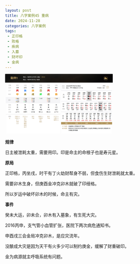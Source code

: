 ```yaml
---
layout: post
title: 八字案例45 重病
date: 2024-11-28
categories: 八字案例
tags: 
 - 正印格
 - 败格
 - 疾病
 - 入墓
 - 财坏印
 - 金病
---
```


<img src="/images/bazi-example/bazi-example-45.PNG" width="70%">

**规律**

日主被泄耗太重，需要用印。印是命主的命根子也是寿元星。

**原局**

正印格，丙坐戌，时干有丁火劫财帮身不弱，但食伤生财泄耗就太重。

需要卯木生身，但庚酉金冲克卯木就破了印绶格。

所以岁运中破坏卯木的时候，命主有灾。

**事件**

癸未大运，卯未合，卯木有入墓象，有生死大灾。

2016丙申，支气管小血管扩张，医院下两次病危通知书。

申酉戌三会金局冲克卯木，是应灾流年。

没酿成大灾是因为天干有火多少可以制约庚金，缓解了财重破印。

金为病源就主呼吸系统有问题。

